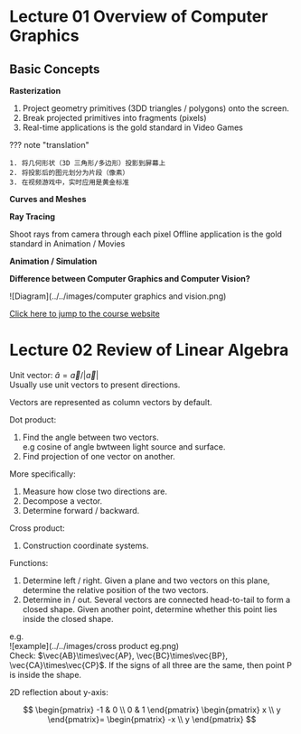# Lecture 01 Overview of Computer Graphics

## Basic Concepts

**Rasterization**

1. Project geometry primitives (3DD triangles / polygons) onto the screen.
2. Break projected primitives into fragments (pixels)
3. Real-time applications is the gold standard in Video Games

??? note "translation"

    1. 将几何形状（3D 三角形/多边形）投影到屏幕上
    2. 将投影后的图元划分为片段（像素）
    3. 在视频游戏中，实时应用是黄金标准

**Curves and Meshes**

**Ray Tracing**

Shoot rays from camera through each pixel
Offline application is the gold standard in Animation / Movies

**Animation / Simulation**

**Difference between Computer Graphics and Computer Vision?**

![Diagram](../../images/computer graphics and vision.png)

[Click here to jump to the course website](http://www.cs.ucsb.edu/~lingqi/teaching/games101.html)

# Lecture 02 Review of Linear Algebra

Unit vector: $\hat{a}=\vec{a}/|\vec{a}|$  
Usually use unit vectors to present directions.

Vectors are represented as column vectors by default.

Dot product:

1. Find the angle between two vectors.  
   e.g cosine of angle bwtween light source and surface.
2. Find projection of one vector on another.

More specifically:

1. Measure how close two directions are.
2. Decompose a vector.
3. Determine forward / backward.

Cross product:  
1. Construction coordinate systems.  

Functions:  
1. Determine left / right. Given a plane and two vectors on this plane, determine the relative position of the two vectors.  
2. Determine in / out. Several vectors are connected head-to-tail to form a closed shape. Given another point, determine whether this point lies inside the closed shape.  

e.g.  
![example](../../images/cross product eg.png)   
Check: $\vec{AB}\times\vec{AP}, \vec{BC}\times\vec{BP}, \vec{CA}\times\vec{CP}$. If the signs of all three are the same, then point P is inside the shape. 

2D reflection about y-axis: 

$$
\begin{pmatrix}
-1 & 0 \\
0 & 1
\end{pmatrix}
\begin{pmatrix}
x \\
y
\end{pmatrix}=
\begin{pmatrix}
-x \\
y
\end{pmatrix}
$$
